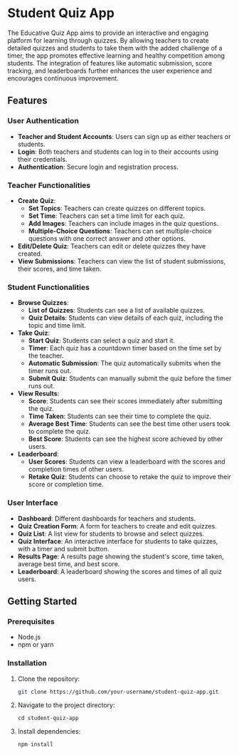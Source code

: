 # Student Quiz App

The Educative Quiz App aims to provide an interactive and engaging platform for learning through quizzes. By allowing teachers to create detailed quizzes and students to take them with the added challenge of a timer, the app promotes effective learning and healthy competition among students. The integration of features like automatic submission, score tracking, and leaderboards further enhances the user experience and encourages continuous improvement.

## Features

### User Authentication

- **Teacher and Student Accounts**: Users can sign up as either teachers or students.
- **Login**: Both teachers and students can log in to their accounts using their credentials.
- **Authentication**: Secure login and registration process.

### Teacher Functionalities

- **Create Quiz**:
  - **Set Topics**: Teachers can create quizzes on different topics.
  - **Set Time**: Teachers can set a time limit for each quiz.
  - **Add Images**: Teachers can include images in the quiz questions.
  - **Multiple-Choice Questions**: Teachers can set multiple-choice questions with one correct answer and other options.
- **Edit/Delete Quiz**: Teachers can edit or delete quizzes they have created.
- **View Submissions**: Teachers can view the list of student submissions, their scores, and time taken.

### Student Functionalities

- **Browse Quizzes**:
  - **List of Quizzes**: Students can see a list of available quizzes.
  - **Quiz Details**: Students can view details of each quiz, including the topic and time limit.
- **Take Quiz**:
  - **Start Quiz**: Students can select a quiz and start it.
  - **Timer**: Each quiz has a countdown timer based on the time set by the teacher.
  - **Automatic Submission**: The quiz automatically submits when the timer runs out.
  - **Submit Quiz**: Students can manually submit the quiz before the timer runs out.
- **View Results**:
  - **Score**: Students can see their scores immediately after submitting the quiz.
  - **Time Taken**: Students can see their time to complete the quiz.
  - **Average Best Time**: Students can see the best time other users took to complete the quiz.
  - **Best Score**: Students can see the highest score achieved by other users.
- **Leaderboard**:
  - **User Scores**: Students can view a leaderboard with the scores and completion times of other users.
  - **Retake Quiz**: Students can choose to retake the quiz to improve their score or completion time.

### User Interface

- **Dashboard**: Different dashboards for teachers and students.
- **Quiz Creation Form**: A form for teachers to create and edit quizzes.
- **Quiz List**: A list view for students to browse and select quizzes.
- **Quiz Interface**: An interactive interface for students to take quizzes, with a timer and submit button.
- **Results Page**: A results page showing the student's score, time taken, average best time, and best score.
- **Leaderboard**: A leaderboard showing the scores and times of all quiz users.

## Getting Started

### Prerequisites

- Node.js
- npm or yarn

### Installation

1. Clone the repository:

   ```sh
   git clone https://github.com/your-username/student-quiz-app.git
   ```

2. Navigate to the project directory:
   ```
   cd student-quiz-app
   ```
3. Install dependencies:
   ```
   npm install
   ```
